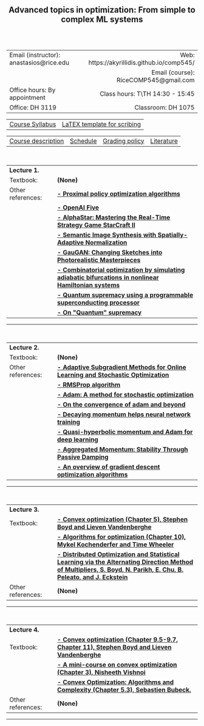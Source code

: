 <h2 align="center"><b> Advanced topics in optimization: From simple to complex ML systems</b> </h2>

<br>
<br>

<table style="width:100%">  
  <tr>
    <td>Email (instructor): anastasios@rice.edu</td>
    <td align="right">Web: https://akyrillidis.github.io/comp545/</td> 
  </tr>
  <tr>
    <td> </td>
    <td align="right">Email (course): RiceCOMP545@gmail.com</td> 
  </tr>
  <tr>
    <td>Office hours: By appointment </td>
    <td align="right">Class hours: T\TH 14:30 - 15:45</td> 
  </tr>
  <tr>
    <td>Office: DH 3119</td>
    <td align="right">Classroom: DH 1075 </td> 
  </tr>
</table>

<table style="width:100%">  
  <tr> 
    <td align="center"><a href="./Syllabus.pdf">Course Syllabus</a></td>
    <td align="center"><a href="./scribe_template.zip">LaTEX template for scribing</a></td>
  </tr>
</table>

<table style="width:100%">  
  <tr> 
    <td align="left"><a href="http://akyrillidis.github.io/comp545/">Course description</a></td>
    <td align="left"><a href="http://akyrillidis.github.io/comp545/schedule.html">Schedule</a></td> 
    <td align="left"><a href="http://akyrillidis.github.io/comp545/grading.html">Grading policy</a></td> 
    <td align="left"><a href="http://akyrillidis.github.io/comp545/literature.html">Literature</a></td> 
  </tr>
</table>

<table style="width:100%">  
  <col width="25%">
  <col width="75%">  
  <tr>
    <td><b>Lecture 1.</b></td>
  </tr>
  <tr>
    <td>Textbook: </td>
    <td align="left"><b> (None) </b></td>
  </tr>
  <br>
  <tr>
    <td>Other references: </td>
    <td align="left"><b><a href="https://arxiv.org/pdf/1707.06347.pdf">- Proximal policy optimization algorithms</a></b></td>    
  </tr>  
  <tr>
    <td></td>
    <td align="left"><b><a href="https://openai.com/blog/openai-five/">- OpenAI Five</a></b></td>    
  </tr> 
  <tr>
    <td></td>
    <td align="left"><b><a href="https://deepmind.com/blog/article/alphastar-mastering-real-time-strategy-game-starcraft-ii">- AlphaStar: Mastering the Real-Time Strategy Game StarCraft II</a></b></td>    
  </tr> 
  <tr>
    <td></td>
    <td align="left"><b><a href="https://arxiv.org/pdf/1903.07291.pdf">- Semantic Image Synthesis with Spatially-Adaptive Normalization</a></b></td> 
  </tr> 
  <tr>
    <td></td>
    <td align="left"><b><a href="https://www.youtube.com/watch?v=p5U4NgVGAwg">- GauGAN: Changing Sketches into Photorealistic Masterpieces </a></b></td> 
  </tr> 
  <tr>
    <td></td>
    <td align="left"><b><a href="https://advances.sciencemag.org/content/5/4/eaav2372">- Combinatorial optimization by simulating adiabatic bifurcations in nonlinear Hamiltonian systems </a></b></td> 
  </tr> 
  <tr>
    <td></td>
    <td align="left"><b><a href="https://www.nature.com/articles/s41586-019-1666-5">- Quantum supremacy using a programmable superconducting processor </a></b></td> 
  </tr> 
  <tr>
    <td></td>
    <td align="left"><b><a href="https://www.ibm.com/blogs/research/2019/10/on-quantum-supremacy/">- On "Quantum" supremacy </a></b></td> 
  </tr> 

</table>

<hr/>


<table style="width:100%">  
  <col width="25%">
  <col width="75%">  
  <tr>
    <td><b>Lecture 2.</b></td>
  </tr>
  <tr>
    <td>Textbook: </td>
    <td align="left"><b> (None) </b></td>
  </tr>
  <br>
  <tr>
    <td>Other references: </td>
    <td align="left"><b><a href="http://www.jmlr.org/papers/volume12/duchi11a/duchi11a.pdf">- Adaptive Subgradient Methods for Online Learning and Stochastic Optimization</a></b></td>    
  </tr>  
  <tr>
    <td></td>
    <td align="left"><b><a href="https://www.cs.toronto.edu/~tijmen/csc321/slides/lecture_slides_lec6.pdf">- RMSProp algorithm</a></b></td>    
  </tr> 
  <tr>
    <td></td>
    <td align="left"><b><a href="https://arxiv.org/pdf/1412.6980.pdf">- Adam: A method for stochastic optimization</a></b></td>    
  </tr> 
  <tr>
    <td></td>
    <td align="left"><b><a href="https://arxiv.org/pdf/1904.09237.pdf">- On the convergence of adam and beyond</a></b></td> 
  </tr> 
  <tr>
    <td></td>
    <td align="left"><b><a href="https://arxiv.org/pdf/1910.04952.pdf">- Decaying momentum helps neural network training </a></b></td> 
  </tr> 
  <tr>
    <td></td>
    <td align="left"><b><a href="https://arxiv.org/pdf/1810.06801.pdf">- Quasi-hyperbolic momentum and Adam for deep learning
 </a></b></td> 
  </tr> 
  <tr>
    <td></td>
    <td align="left"><b><a href="https://arxiv.org/pdf/1804.00325.pdf">- Aggregated Momentum: Stability Through Passive Damping </a></b></td> 
  </tr> 
  <tr>
    <td></td>
    <td align="left"><b><a href="https://ruder.io/optimizing-gradient-descent/">- An overview of gradient descent optimization algorithms</a></b></td> 
  </tr> 

</table>

<hr/>


<table style="width:100%">  
  <col width="25%">
  <col width="75%">  
  <tr>
    <td><b>Lecture 3.</b></td>
  </tr>
  <tr>
    <td>Textbook: </td>
    <td align="left"><b><a href="https://web.stanford.edu/~boyd/cvxbook/bv_cvxbook.pdf">- Convex optimization (Chapter 5), Stephen Boyd and Lieven Vandenberghe</a></b></td>
  </tr>
  <tr>
    <td></td>
    <td align="left"><b><a href="https://mitpress.mit.edu/books/algorithms-optimization">- Algorithms for optimization (Chapter 10), Mykel Kochenderfer and Time Wheeler</a></b></td>    
  </tr> 
  <tr>
    <td></td>
    <td align="left"><b><a href="https://web.stanford.edu/~boyd/papers/pdf/admm_distr_stats.pdf">- Distributed Optimization and Statistical Learning via the Alternating Direction Method of Multipliers, S. Boyd, N. Parikh, E. Chu, B. Peleato, and J. Eckstein
</a></b></td>    
  </tr> 
  <br>
  <tr>
    <td>Other references: </td>
    <td align="left"><b> (None) </b></td>  
  </tr>  

</table>

<hr/>

<table style="width:100%">  
  <col width="25%">
  <col width="75%">  
  <tr>
    <td><b>Lecture 4.</b></td>
  </tr>
  <tr>
    <td>Textbook: </td>
    <td align="left"><b><a href="https://web.stanford.edu/~boyd/cvxbook/bv_cvxbook.pdf">- Convex optimization (Chapter 9.5-9.7, Chapter 11), Stephen Boyd and Lieven Vandenberghe</a></b></td>
  </tr>
  <tr>
    <td></td>
    <td align="left"><b><a href="https://theory.epfl.ch/vishnoi/Nisheeth-VishnoiFall2014-ConvexOptimization.pdf">- A mini-course on convex optimization (Chapter 3), Nisheeth Vishnoi</a></b></td>    
  </tr> 
  <tr>
    <td></td>
    <td align="left"><b><a href="https://arxiv.org/pdf/1405.4980.pdf">- Convex Optimization: Algorithms and Complexity (Chapter 5.3), Sebastien Bubeck. </a></b></td>    
  </tr> 
  <br>
  <tr>
    <td>Other references: </td>
    <td align="left"><b> (None) </b></td>  
  </tr>  

</table>

<hr/>




